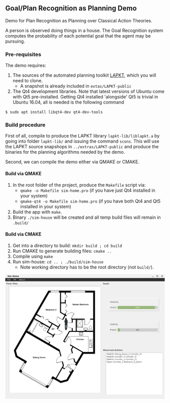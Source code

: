 ## Goal/Plan Recognition as Planning Demo

Demo for Plan Recognition as Planning over Classical Action Theories.

A person is observed doing things in a house. The Goal Recognition system computes the probability of each potential goal that the agent may be pursuing.

### Pre-requisites

The demo requires:

 1. The sources of the automated planning toolkit [LAPKT](https://github.com/LAPKT-dev/LAPKT-public), which you will need to clone.
    * A snapshot is already included in `extas/LAPKT-public`
 2. The Qt4 development libraries.  Note that latest versions of Ubuntu come with Qt5 pre-installed. Getting Qt4 installed 'alongside' Qt5 is trivial in Ubuntu 16.04, all is needed is the following command
 ```
 $ sudo apt install libqt4-dev qt4-dev-tools
 ```


### Build procedure

First of all, compile to produce the LAPKT library `lapkt-lib/liblapkt.a` by going into folder `lapkt-lib/` and issuing the command `scons`. This will use the LAPKT source snapshops in `../extras/LAPKT-public` and produce the binaries for the planning algorithms needed by the demo.

Second, we can compile the demo either via QMAKE or CMAKE.

#### Build via QMAKE

1. In the root folder of the project, produce the `Makefile` script via:
    * `qmake -o Makefile sim-home.pro` (if you have just Qt4 installed in your system)
    * `qmake-qt4 -o Makefile sim-home.pro` (if you have both Qt4 and Qt5 installed in your system)
2. Build the app with ```make```.
3. Binary `./sim-house` will be created and all temp build files will remain in `.build/`


#### Build via CMAKE

1. Get into a directory to build: `mkdir build ; cd build`
2. Run CMAKE to generate building files: `cmake ..`
3. Compile using `make`
4. Run sim-house: `cd .. ; ./build/sim-house`
    * Note working directory has to be the root directory (not `build/`).
    
    
  ![screenshot](extras/screenshot02.png)  
